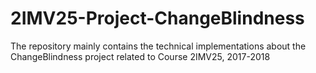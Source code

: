 # 2IMV25-Project-ChangeBlindness
The repository mainly contains the technical implementations about the ChangeBlindness project related to Course 2IMV25, 2017-2018
